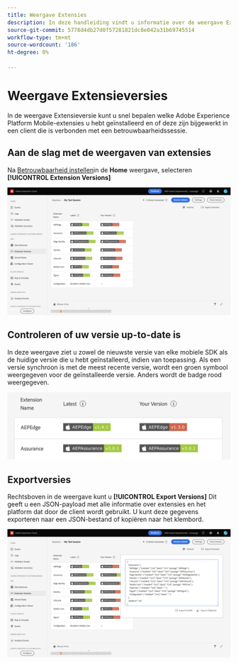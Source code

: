 ```yaml
---
title: Weergave Extensies
description: In deze handleiding vindt u informatie over de weergave Extensies en versies in Adobe Experience Platform Assurance.
source-git-commit: 5778d4db27d0f57281821dc8e042a31b69745514
workflow-type: tm+mt
source-wordcount: '186'
ht-degree: 0%

---
```



# Weergave Extensieversies

In de weergave Extensieversie kunt u snel bepalen welke Adobe Experience Platform Mobile-extensies u hebt geïnstalleerd en of deze zijn bijgewerkt in een client die is verbonden met een betrouwbaarheidssessie.

## Aan de slag met de weergaven van extensies

Na [Betrouwbaarheid instellen](../tutorials/implement-assurance.md)in de **Home** weergave, selecteren **[!UICONTROL Extension Versions]**

![Extensieversies](./images/versions/versions-extension.png)

## Controleren of uw versie up-to-date is

In deze weergave ziet u zowel de nieuwste versie van elke mobiele SDK als de huidige versie die u hebt geïnstalleerd, indien van toepassing. Als een versie synchroon is met de meest recente versie, wordt een groen symbool weergegeven voor de geïnstalleerde versie. Anders wordt de badge rood weergegeven.

![Vergelijking van extensieversies](./images/versions/versions-extension-version.png)

## Exportversies

Rechtsboven in de weergave kunt u **[!UICONTROL Export Versions]** Dit geeft u een JSON-payload met alle informatie over extensies en het platform dat door de client wordt gebruikt. U kunt deze gegevens exporteren naar een JSON-bestand of kopiëren naar het klembord.

![Exporteren van extensies](./images/versions/versions-extension-export.png)
